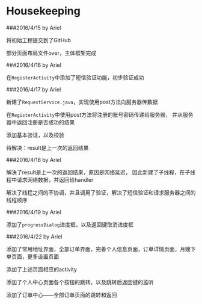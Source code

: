 # Housekeeping

###2016/4/15  by Ariel

将初始工程提交到了GitHub

部分页面布局文件over，主体框架完成

###2016/4/16  by Ariel

在`RegisterActivity`中添加了短信验证功能，初步验证成功

###2016/4/17  by Ariel

新建了`RequestService.java`，实现使用post方法向服务器传数据

在`RegisterActivity`中使用post方法将注册的账号密码传递给服务器，
并从服务器中返回注册是否成功的结果

添加基本验证，以及校验

待解决：result是上一次的返回结果

###2016/4/18  by Ariel

解决了result是上一次的返回结果，原因是网络延迟，
因此新建了子线程，在子线程中请求网络数据，并返回给handler

解决了线程之间的不协调，并且调用了验证，解决了短信验证和请求服务器之间的线程顺序

###2016/4/19  by Ariel

添加了`progressDialog`进度框，以及返回键取消进度框

###2016/4/22 by Ariel

添加了常用地址界面，全部订单界面，完善个人信息页面，订单详情页面，月嫂下单页面，更多设置页面

添加了上述页面相应的activity

添加了个人中心页面各个按钮的跳转，以及跳转后返回键的监听

添加了订单中心——全部订单页面的跳转和返回
